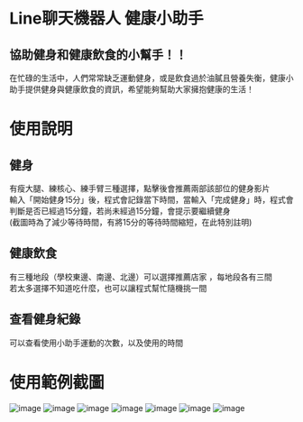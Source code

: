 # Line聊天機器人 健康小助手

## 協助健身和健康飲食的小幫手！！ 
在忙碌的生活中，人們常常缺乏運動健身，或是飲食過於油膩且營養失衡，健康小助手提供健身與健康飲食的資訊，希望能夠幫助大家擁抱健康的生活！

# 使用說明

## 健身
有瘦大腿、練核心、練手臂三種選擇，點擊後會推薦兩部該部位的健身影片  
輸入「開始健身15分」後，程式會記錄當下時間，當輸入「完成健身」時，程式會判斷是否已經過15分鐘，若尚未經過15分鐘，會提示要繼續健身  
(截圖時為了減少等待時間，有將15分的等待時間縮短，在此特別註明)  

## 健康飲食
有三種地段（學校東邊、南邊、北邊）可以選擇推薦店家 ，每地段各有三間  
若太多選擇不知道吃什麼，也可以讓程式幫忙隨機挑一間  

## 查看健身紀錄
可以查看使用小助手運動的次數，以及使用的時間  

# 使用範例截圖
![image](https://i.imgur.com/wDr4dw7.jpg)
![image](https://i.imgur.com/DepCwrM.jpg)
![image](https://i.imgur.com/VIUbZ2m.jpg)
![image](https://i.imgur.com/gclOOA1.jpg)
![image](https://i.imgur.com/4jY41RG.jpg)
![image](https://i.imgur.com/Yn5ipGD.jpg)
![image](https://i.imgur.com/8Wvhq1R.jpg)